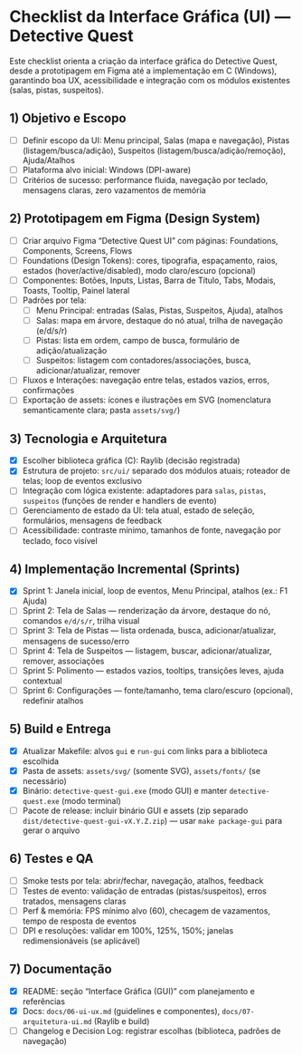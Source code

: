 # Checklist da Interface Gráfica (UI) — Detective Quest

Este checklist orienta a criação da interface gráfica do Detective Quest, desde a prototipagem em Figma até a implementação em C (Windows), garantindo boa UX, acessibilidade e integração com os módulos existentes (salas, pistas, suspeitos).

## 1) Objetivo e Escopo
- [ ] Definir escopo da UI: Menu principal, Salas (mapa e navegação), Pistas (listagem/busca/adição), Suspeitos (listagem/busca/adição/remoção), Ajuda/Atalhos
- [ ] Plataforma alvo inicial: Windows (DPI-aware)
- [ ] Critérios de sucesso: performance fluida, navegação por teclado, mensagens claras, zero vazamentos de memória

## 2) Prototipagem em Figma (Design System)
- [ ] Criar arquivo Figma “Detective Quest UI” com páginas: Foundations, Components, Screens, Flows
- [ ] Foundations (Design Tokens): cores, tipografia, espaçamento, raios, estados (hover/active/disabled), modo claro/escuro (opcional)
- [ ] Componentes: Botões, Inputs, Listas, Barra de Título, Tabs, Modais, Toasts, Tooltip, Painel lateral
- [ ] Padrões por tela:
  - [ ] Menu Principal: entradas (Salas, Pistas, Suspeitos, Ajuda), atalhos
  - [ ] Salas: mapa em árvore, destaque do nó atual, trilha de navegação (e/d/s/r)
  - [ ] Pistas: lista em ordem, campo de busca, formulário de adição/atualização
  - [ ] Suspeitos: listagem com contadores/associações, busca, adicionar/atualizar, remover
- [ ] Fluxos e Interações: navegação entre telas, estados vazios, erros, confirmações
- [ ] Exportação de assets: ícones e ilustrações em SVG (nomenclatura semanticamente clara; pasta `assets/svg/`)

## 3) Tecnologia e Arquitetura
- [x] Escolher biblioteca gráfica (C): Raylib (decisão registrada)
- [x] Estrutura de projeto: `src/ui/` separado dos módulos atuais; roteador de telas; loop de eventos exclusivo
- [ ] Integração com lógica existente: adaptadores para `salas`, `pistas`, `suspeitos` (funções de render e handlers de evento)
- [ ] Gerenciamento de estado da UI: tela atual, estado de seleção, formulários, mensagens de feedback
- [ ] Acessibilidade: contraste mínimo, tamanhos de fonte, navegação por teclado, foco visível

## 4) Implementação Incremental (Sprints)
- [x] Sprint 1: Janela inicial, loop de eventos, Menu Principal, atalhos (ex.: F1 Ajuda)
- [ ] Sprint 2: Tela de Salas — renderização da árvore, destaque do nó, comandos `e/d/s/r`, trilha visual
- [ ] Sprint 3: Tela de Pistas — lista ordenada, busca, adicionar/atualizar, mensagens de sucesso/erro
- [ ] Sprint 4: Tela de Suspeitos — listagem, buscar, adicionar/atualizar, remover, associações
- [ ] Sprint 5: Polimento — estados vazios, tooltips, transições leves, ajuda contextual
- [ ] Sprint 6: Configurações — fonte/tamanho, tema claro/escuro (opcional), redefinir atalhos

## 5) Build e Entrega
- [x] Atualizar Makefile: alvos `gui` e `run-gui` com links para a biblioteca escolhida
- [x] Pasta de assets: `assets/svg/` (somente SVG), `assets/fonts/` (se necessário)
- [x] Binário: `detective-quest-gui.exe` (modo GUI) e manter `detective-quest.exe` (modo terminal)
- [ ] Pacote de release: incluir binário GUI e assets (zip separado `dist/detective-quest-gui-vX.Y.Z.zip`) — usar `make package-gui` para gerar o arquivo

## 6) Testes e QA
- [ ] Smoke tests por tela: abrir/fechar, navegação, atalhos, feedback
- [ ] Testes de evento: validação de entradas (pistas/suspeitos), erros tratados, mensagens claras
- [ ] Perf & memória: FPS mínimo alvo (60), checagem de vazamentos, tempo de resposta de eventos
- [ ] DPI e resoluções: validar em 100%, 125%, 150%; janelas redimensionáveis (se aplicável)

## 7) Documentação
- [x] README: seção “Interface Gráfica (GUI)” com planejamento e referências
- [x] Docs: `docs/06-ui-ux.md` (guidelines e componentes), `docs/07-arquitetura-ui.md` (Raylib e build)
- [ ] Changelog e Decision Log: registrar escolhas (biblioteca, padrões de navegação)